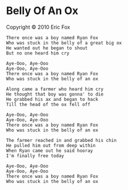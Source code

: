 Belly Of An Ox
==============

Copyright &copy; 2010 Eric Fox

    There once was a boy named Ryan Fox
    Who was stuck in the belly of a great big ox
    He wanted out he began to shout
    But no one heard him cry

    Aye-Ooo, Aye-Ooo
    Aye-Ooo, Aye-Ooo
    There once was a boy named Ryan Fox
    Who was stuck in the belly of an ox

    Along came a farmer who heard him cry
    He thought that boy was gonna' to die
    He grabbed his ax and began to hack
    Till the head of the ox fell off

    Aye-Ooo, Aye-Ooo
    Aye-Ooo, Aye-Ooo
    There once was a boy named Ryan Fox
    Who was stuck in the belly of an ox

    The farmer reached in and grabbed his chin
    He pulled him out from deep within
    When Ryan came out he said hooray
    I'm finally free today

    Aye-Ooo, Aye-Ooo
    Aye-Ooo, Aye-Ooo
    There once was a boy named Ryan Fox
    Who was stuck in the belly of an ox

